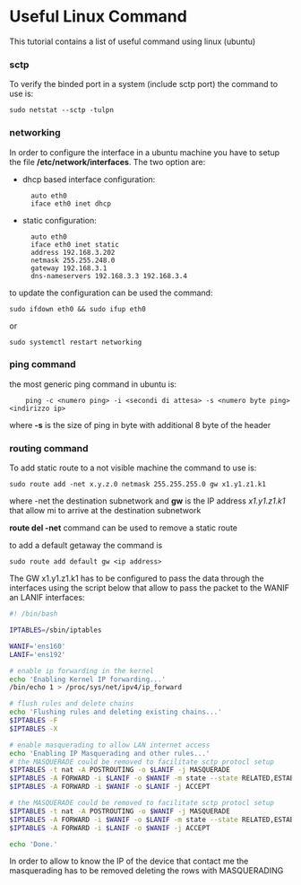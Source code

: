 # Useful Linux Command

This tutorial contains a list of useful command using linux (ubuntu)

### sctp

To verify the binded port in a system (include sctp port) the command to use is:

    sudo netstat --sctp -tulpn
    

### networking

In order to configure the interface in a ubuntu machine you have to setup the file **/etc/network/interfaces**. The two option are:

- dhcp based interface configuration:
    
        auto eth0
        iface eth0 inet dhcp
    
- static configuration:

        auto eth0
        iface eth0 inet static
        address 192.168.3.202
        netmask 255.255.248.0
        gateway 192.168.3.1
        dns-nameservers 192.168.3.3 192.168.3.4
        
 
 to update the configuration can be used the command:
 
    sudo ifdown eth0 && sudo ifup eth0
 
 or 
 
    sudo systemctl restart networking
    

### ping command

the most generic ping command in ubuntu is:

		ping -c <numero ping> -i <secondi di attesa> -s <numero byte ping> <indirizzo ip>

where **-s** is the size of ping in byte with additional 8 byte of the header

### routing command

To add static route to a not visible machine the command to use is:

	sudo route add -net x.y.z.0 netmask 255.255.255.0 gw x1.y1.z1.k1

where -net the destination subnetwork  and **gw** is the IP address  *x1.y1.z1.k1* that allow mi to arrive at the destination subnetwork

**route del -net** command can be used to remove a static route

to add a default getaway the command is

	sudo route add default gw <ip address>

The GW x1.y1.z1.k1 has to be configured to pass the data through the interfaces using the script below that allow to pass the packet to the WANIF an LANIF interfaces:

```bash
#! /bin/bash

IPTABLES=/sbin/iptables

WANIF='ens160'
LANIF='ens192'

# enable ip forwarding in the kernel
echo 'Enabling Kernel IP forwarding...'
/bin/echo 1 > /proc/sys/net/ipv4/ip_forward

# flush rules and delete chains
echo 'Flushing rules and deleting existing chains...'
$IPTABLES -F
$IPTABLES -X

# enable masquerading to allow LAN internet access
echo 'Enabling IP Masquerading and other rules...'
# the MASQUERADE could be removed to facilitate sctp protocl setup
$IPTABLES -t nat -A POSTROUTING -o $LANIF -j MASQUERADE
$IPTABLES -A FORWARD -i $LANIF -o $WANIF -m state --state RELATED,ESTABLISHED -j ACCEPT
$IPTABLES -A FORWARD -i $WANIF -o $LANIF -j ACCEPT

# the MASQUERADE could be removed to facilitate sctp protocl setup
$IPTABLES -t nat -A POSTROUTING -o $WANIF -j MASQUERADE
$IPTABLES -A FORWARD -i $WANIF -o $LANIF -m state --state RELATED,ESTABLISHED -j ACCEPT
$IPTABLES -A FORWARD -i $LANIF -o $WANIF -j ACCEPT

echo 'Done.'
```

In order to allow to know the IP of the device that contact me the masquerading has to be removed deleting the rows with MASQUERADING



    